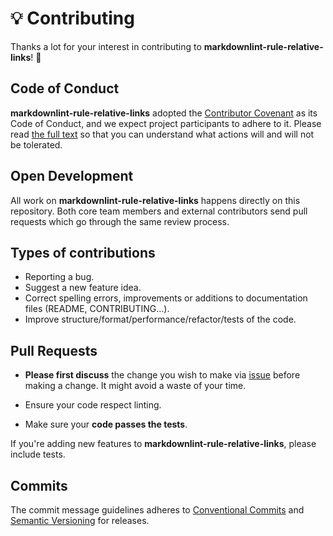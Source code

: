 # 💡 Contributing

Thanks a lot for your interest in contributing to **markdownlint-rule-relative-links**! 🎉

## Code of Conduct

**markdownlint-rule-relative-links** adopted the [Contributor Covenant](https://www.contributor-covenant.org/) as its Code of Conduct, and we expect project participants to adhere to it. Please read [the full text](./CODE_OF_CONDUCT.md) so that you can understand what actions will and will not be tolerated.

## Open Development

All work on **markdownlint-rule-relative-links** happens directly on this repository. Both core team members and external contributors send pull requests which go through the same review process.

## Types of contributions

- Reporting a bug.
- Suggest a new feature idea.
- Correct spelling errors, improvements or additions to documentation files (README, CONTRIBUTING...).
- Improve structure/format/performance/refactor/tests of the code.

## Pull Requests

- **Please first discuss** the change you wish to make via [issue](https://github.com/Divlo/markdownlint-rule-relative-links/issues) before making a change. It might avoid a waste of your time.

- Ensure your code respect linting.

- Make sure your **code passes the tests**.

If you're adding new features to **markdownlint-rule-relative-links**, please include tests.

## Commits

The commit message guidelines adheres to [Conventional Commits](https://www.conventionalcommits.org/) and [Semantic Versioning](https://semver.org/) for releases.
